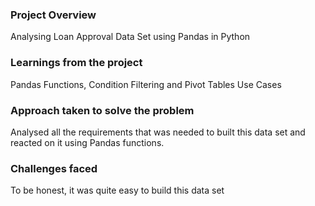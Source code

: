 ### Project Overview

 Analysing Loan Approval Data Set using Pandas in Python


### Learnings from the project

 Pandas Functions, Condition Filtering and Pivot Tables Use Cases


### Approach taken to solve the problem

 Analysed all the requirements that was needed to built this data set and reacted on it using Pandas functions.


### Challenges faced

 To be honest, it was quite easy to build this data set


